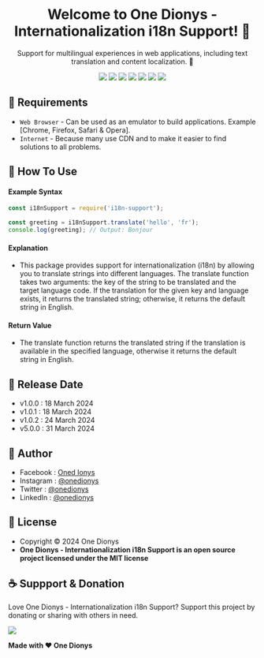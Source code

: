 <h1 align="center">Welcome to One Dionys - Internationalization i18n Support! 👋 </h1>

<p align="center">Support for multilingual experiences in web applications, including text translation and content localization. 💖 </p>

<p align="center">
<img src="https://img.shields.io/github/contributors/onedionys/onedionys-internationalization-i18n-support?style=flat-square">
<img src="https://img.shields.io/github/issues/onedionys/onedionys-internationalization-i18n-support?style=flat-square">
<img src="https://img.shields.io/github/stars/onedionys/onedionys-internationalization-i18n-support?style=flat-square"> 
<img src="https://img.shields.io/github/forks/onedionys/onedionys-internationalization-i18n-support?style=flat-square">
<img src="https://img.shields.io/github/last-commit/onedionys/onedionys-internationalization-i18n-support.svg?style=flat-square">
<img src="https://img.shields.io/github/languages/code-size/onedionys/onedionys-internationalization-i18n-support?style=flat-square">
<img src="https://img.shields.io/github/license/onedionys/onedionys-internationalization-i18n-support?style=flat-square">
</p>

## 💾 Requirements

* `Web Browser` - Can be used as an emulator to build applications. Example [Chrome, Firefox, Safari & Opera].
* `Internet` - Because many use CDN and to make it easier to find solutions to all problems.

## 🎯 How To Use

#### Example Syntax

```javascript
const i18nSupport = require('i18n-support');

const greeting = i18nSupport.translate('hello', 'fr');
console.log(greeting); // Output: Bonjour
```

#### Explanation

* This package provides support for internationalization (i18n) by allowing you to translate strings into different languages. The translate function takes two arguments: the key of the string to be translated and the target language code. If the translation for the given key and language exists, it returns the translated string; otherwise, it returns the default string in English.

#### Return Value

* The translate function returns the translated string if the translation is available in the specified language, otherwise it returns the default string in English.

## 📆 Release Date

* v1.0.0 : 18 March 2024
* v1.0.1 : 18 March 2024
* v1.0.2 : 24 March 2024
* v5.0.0 : 31 March 2024

## 🧑 Author

* Facebook : <a href="https://www.facebook.com/theonedionys"> Oned Ionys</a>
* Instagram : <a href="https://www.instagram.com/onedionys/"> @onedionys</a>
* Twitter : <a href="https://twitter.com/onedionys"> @onedionys</a>
* LinkedIn :  <a href="https://www.linkedin.com/in/onedionys/"> @onedionys</a>

## 📝 License

* Copyright © 2024 One Dionys
* **One Dionys - Internationalization i18n Support is an open source project licensed under the MIT license**

## ☕️ Suppport & Donation

Love One Dionys - Internationalization i18n Support? Support this project by donating or sharing with others in need.

<a href="https://www.buymeacoffee.com/onedionys"><img src="https://img.shields.io/badge/Buy_Me_A_Coffee-FFDD00?style=for-the-badge&logo=buy-me-a-coffee&logoColor=black"/> </a>

**Made with ❤️ One Dionys**
